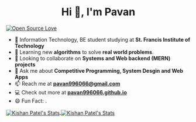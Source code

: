 <h1 align="center">Hi 👋, I'm Pavan</h1>

[![Open Source Love](https://badges.frapsoft.com/os/v1/open-source.svg?v=102)]()

- 🔭 Information Technology, BE student studying at **St. Francis Institute of Technology**
- 🌱 Learning new **algorithms** to solve **real world problems**.
- 👯 Looking to collaborate on **Systems and Web backend (MERN) projects**
- 💬 Ask me about **Competitive Programming, System Desgin and Web Apps**
- 📫 Reach me at **pavan996066@gmail.com**
- 💻 Check out more at **<a href="https://pavan996066.github.io/">pavan996066.github.io</a>**
- 😄 Fun Fact: .


<a href="https://github.com/pavan996066">
  <img align="center" src="https://github-readme-stats.vercel.app/api/top-langs/?username=pavan996066&hide=c%2B%2B,c,html&title_color=6aa6f8&text_color=8a919a&icon_color=6aa6f8&bg_color=0e1116" alt="Kishan Patel's Stats" />
</a>

<a href="https://github.com/pavan996066">
  <img align="center" src="https://github-readme-stats.vercel.app/api?username=pavan996066&show_icons=true&line_height=27&count_private=true&title_color=6aa6f8&text_color=8a919a&icon_color=6aa6f8&bg_color=0e1116" alt="Kishan Patel's Stats" />
</a>
